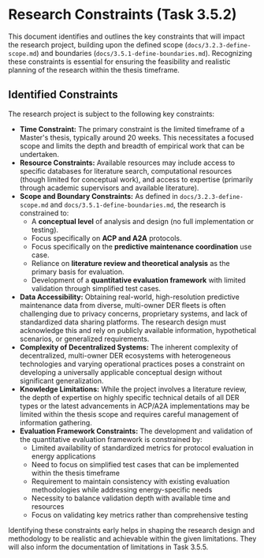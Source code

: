 # Research Constraints (Task 3.5.2)

This document identifies and outlines the key constraints that will impact the research project, building upon the defined scope (`docs/3.2.3-define-scope.md`) and boundaries (`docs/3.5.1-define-boundaries.md`). Recognizing these constraints is essential for ensuring the feasibility and realistic planning of the research within the thesis timeframe.

## Identified Constraints

The research project is subject to the following key constraints:

*   **Time Constraint:** The primary constraint is the limited timeframe of a Master's thesis, typically around 20 weeks. This necessitates a focused scope and limits the depth and breadth of empirical work that can be undertaken.
*   **Resource Constraints:** Available resources may include access to specific databases for literature search, computational resources (though limited for conceptual work), and access to expertise (primarily through academic supervisors and available literature).
*   **Scope and Boundary Constraints:** As defined in `docs/3.2.3-define-scope.md` and `docs/3.5.1-define-boundaries.md`, the research is constrained to:
    *   A **conceptual level** of analysis and design (no full implementation or testing).
    *   Focus specifically on **ACP and A2A** protocols.
    *   Focus specifically on the **predictive maintenance coordination** use case.
    *   Reliance on **literature review and theoretical analysis** as the primary basis for evaluation.
    *   Development of a **quantitative evaluation framework** with limited validation through simplified test cases.
*   **Data Accessibility:** Obtaining real-world, high-resolution predictive maintenance data from diverse, multi-owner DER fleets is often challenging due to privacy concerns, proprietary systems, and lack of standardized data sharing platforms. The research design must acknowledge this and rely on publicly available information, hypothetical scenarios, or generalized requirements.
*   **Complexity of Decentralized Systems:** The inherent complexity of decentralized, multi-owner DER ecosystems with heterogeneous technologies and varying operational practices poses a constraint on developing a universally applicable conceptual design without significant generalization.
*   **Knowledge Limitations:** While the project involves a literature review, the depth of expertise on highly specific technical details of all DER types or the latest advancements in ACP/A2A implementations may be limited within the thesis scope and requires careful management of information gathering.
*   **Evaluation Framework Constraints:** The development and validation of the quantitative evaluation framework is constrained by:
    *   Limited availability of standardized metrics for protocol evaluation in energy applications
    *   Need to focus on simplified test cases that can be implemented within the thesis timeframe
    *   Requirement to maintain consistency with existing evaluation methodologies while addressing energy-specific needs
    *   Necessity to balance validation depth with available time and resources
    *   Focus on validating key metrics rather than comprehensive testing

Identifying these constraints early helps in shaping the research design and methodology to be realistic and achievable within the given limitations. They will also inform the documentation of limitations in Task 3.5.5. 